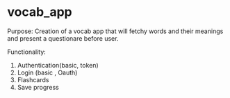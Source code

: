 # vocab_app

Purpose:
  Creation of a vocab app that will fetchy words and their meanings and present a questionare before user.
  
 Functionality:
 1. Authentication(basic, token)
 2. Login (basic , Oauth)
 3. Flashcards
 4. Save progress
 
